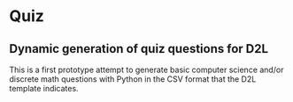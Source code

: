# Quiz

## Dynamic generation of quiz questions for D2L

This is a first prototype attempt to generate basic computer science
and/or discrete math questions with Python in the CSV format that the
D2L template indicates.
